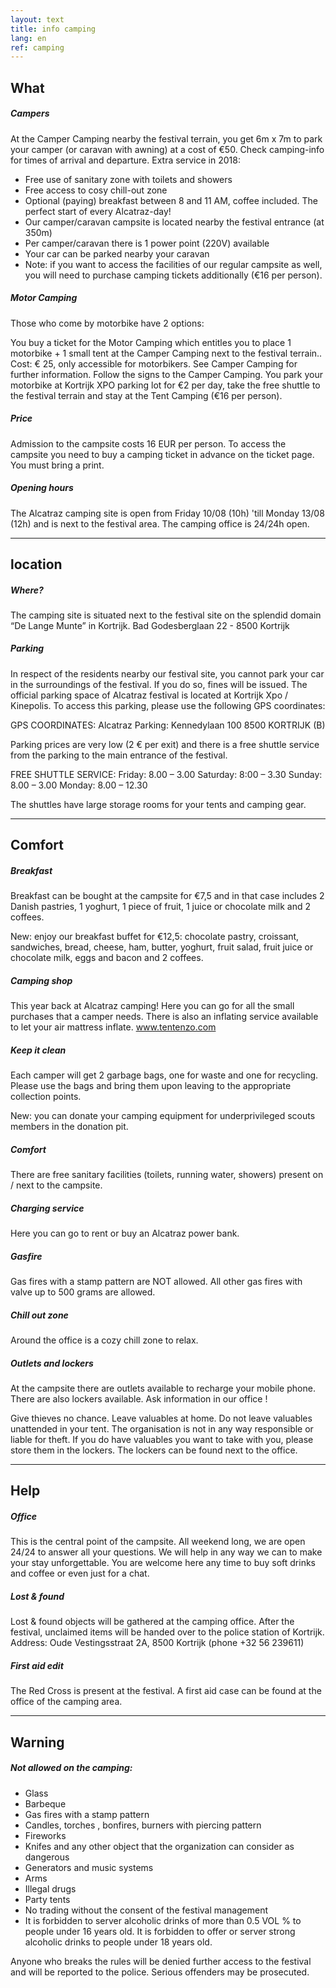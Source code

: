 ```yaml
---
layout: text
title: info camping
lang: en
ref: camping
---
```


## What

##### Campers
At the Camper Camping nearby the festival terrain, you get 6m x 7m to park your camper (or caravan with awning) at a cost of €50. Check camping-info for times of arrival and departure.
Extra service in 2018:

* Free use of sanitary zone with toilets and showers
* Free access to cosy chill-out zone
* Optional (paying) breakfast between 8 and 11 AM, coffee included. The perfect start of every Alcatraz-day!
* Our camper/caravan campsite is located nearby the festival entrance (at 350m)
* Per camper/caravan there is 1 power point (220V) available
* Your car can be parked nearby your caravan
* Note: if you want to access the facilities of our regular campsite as well, you will need to purchase camping tickets additionally (€16 per person).

##### Motor Camping
Those who come by motorbike have 2 options:

You buy a ticket for the Motor Camping which entitles you to place 1 motorbike + 1 small tent at the Camper Camping next to the festival terrain.. Cost: € 25, only accessible for motorbikers. See Camper Camping for further information. Follow the signs to the Camper Camping.
You park your motorbike at Kortrijk XPO parking lot for €2 per day, take the free shuttle to the festival terrain and stay at the Tent Camping (€16 per person).

##### Price
Admission to the campsite costs 16 EUR per person.
To access the campsite you need to buy a camping ticket in advance on the ticket page. You must bring a print.

##### Opening hours
The Alcatraz camping site is open from Friday 10/08 (10h) 'till Monday 13/08 (12h) and is next to the festival area. The camping office is 24/24h open.

---


## location

##### Where?
The camping site is situated next to the festival site on the splendid domain “De Lange Munte” in Kortrijk.
Bad Godesberglaan 22 - 8500 Kortrijk

##### Parking
In respect of the residents nearby our festival site, you cannot park your car in the surroundings of the festival. If you do so, fines will be issued.
The official parking space of Alcatraz festival is located at Kortrijk Xpo / Kinepolis. To access this parking, please use the following GPS coordinates:

GPS COORDINATES:
Alcatraz Parking:
Kennedylaan 100
8500 KORTRIJK (B)

Parking prices are very low (2 € per exit) and there is a free shuttle service from the parking to the main entrance of the festival.

FREE SHUTTLE SERVICE:
Friday: 8.00 – 3.00
Saturday: 8:00 – 3.30
Sunday: 8.00 – 3.00
Monday: 8.00 – 12.30

The shuttles have large storage rooms for your tents and camping gear.


---

## Comfort

##### Breakfast
Breakfast can be bought at the campsite for €7,5 and in that case includes 2 Danish pastries, 1 yoghurt, 1 piece of fruit, 1 juice or chocolate milk and 2 coffees.

New: enjoy our breakfast buffet for €12,5: chocolate pastry, croissant, sandwiches, bread, cheese, ham, butter, yoghurt, fruit salad, fruit juice or chocolate milk, eggs and bacon and 2 coffees.

##### Camping shop
This year back at Alcatraz camping! Here you can go for all the small purchases that a camper needs. There is also an inflating service available to let your air mattress inflate. www.tentenzo.com

##### Keep it clean
Each camper will get 2 garbage bags, one for waste and one for recycling. Please use the bags and bring them upon leaving to the appropriate collection points.

New: you can donate your camping equipment for underprivileged scouts members in the donation pit.

##### Comfort
There are free sanitary facilities (toilets, running water, showers) present on / next to the campsite.

##### Charging service
Here you can go to rent or buy an Alcatraz power bank.

##### Gasfire
Gas fires with a stamp pattern are NOT allowed. All other gas fires with valve up to 500 grams are allowed.

##### Chill out zone
Around the office is a cozy chill zone to relax.

##### Outlets and lockers
At the campsite there are outlets available to recharge your mobile phone. There are also lockers available. Ask information in our office !

Give thieves no chance. Leave valuables at home.
Do not leave valuables unattended in your tent. The organisation is not in any way responsible or liable for theft. If you do have valuables you want to take with you, please store them in the lockers. The lockers can be found next to the office.


---


## Help

##### Office
This is the central point of the campsite. All weekend long, we are open 24/24 to answer all your questions. We will help in any way we can to make your stay unforgettable. You are welcome here any time to buy soft drinks and coffee or even just for a chat.

##### Lost & found
Lost & found objects will be gathered at the camping office. After the festival, unclaimed items will be handed over to the police station of Kortrijk. Address: Oude Vestingsstraat 2A, 8500 Kortrijk (phone +32 56 239611)

##### First aid edit
The Red Cross is present at the festival. A first aid case can be found at the office of the camping area.


---

## Warning

##### Not allowed on the camping:

* Glass
* Barbeque
* Gas fires with a stamp pattern
* Candles, torches , bonfires, burners with piercing pattern
* Fireworks
* Knifes and any other object that the organization can consider as dangerous
* Generators and music systems
* Arms
* Illegal drugs
* Party tents
* No trading without the consent of the festival management
* It is forbidden to server alcoholic drinks of more than 0.5 VOL % to people under 16 years old. It is forbidden to offer or server strong alcoholic drinks to people under 18 years old.

Anyone who breaks the rules will be denied further access to the festival and will be reported to the police. Serious offenders may be prosecuted.

